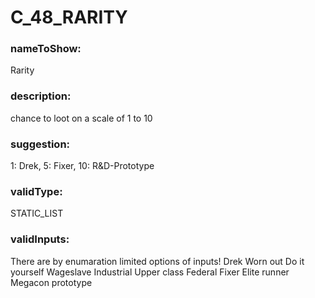 

# C_48_RARITY



  


### nameToShow:
  
Rarity  


### description:
  
chance to loot on a scale of 1 to 10  


### suggestion:
  
1: Drek, 5: Fixer, 10: R&D-Prototype  


### validType:
  
STATIC_LIST  


### validInputs:
  
There are by enumaration limited options of inputs!
Drek
Worn out
Do it yourself
Wageslave
Industrial
Upper class
Federal
Fixer
Elite runner
Megacon prototype

